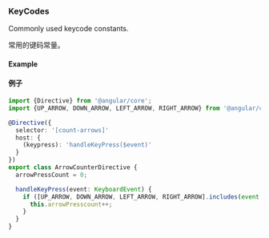 ### KeyCodes
 
Commonly used keycode constants.

常用的键码常量。

#### Example

#### 例子

```ts
import {Directive} from '@angular/core';
import {UP_ARROW, DOWN_ARROW, LEFT_ARROW, RIGHT_ARROW} from '@angular/cdk/keycodes';

@Directive({
  selector: '[count-arrows]'
  host: {
    (keypress): 'handleKeyPress($event)'
  }
})
export class ArrowCounterDirective {
  arrowPressCount = 0;

  handleKeyPress(event: KeyboardEvent) {
    if ([UP_ARROW, DOWN_ARROW, LEFT_ARROW, RIGHT_ARROW].includes(event.keyCode)) {
      this.arrowPresscount++;
    }
  }
}
```

